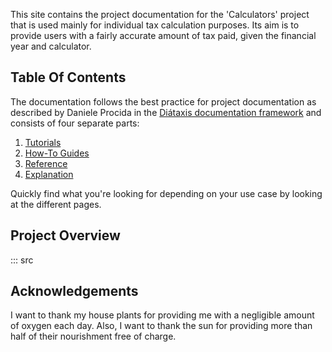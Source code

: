 This site contains the project documentation for the
'Calculators' project that is used mainly for individual
tax calculation purposes. Its aim is to provide users
with a fairly accurate amount of tax paid, given the
financial year and calculator.

## Table Of Contents

The documentation follows the best practice for
project documentation as described by Daniele Procida
in the [Diátaxis documentation framework](https://diataxis.fr/)
and consists of four separate parts:

1. [Tutorials](tutorials.md)
2. [How-To Guides](how-to-guides.md)
3. [Reference](reference.md)
4. [Explanation](explanation.md)

Quickly find what you're looking for depending on
your use case by looking at the different pages.

## Project Overview

::: src

## Acknowledgements
I want to thank my house plants for providing me with
a negligible amount of oxygen each day. Also, I want
to thank the sun for providing more than half of their
nourishment free of charge.
